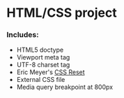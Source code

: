 HTML/CSS project
===

### Includes:

- HTML5 doctype
- Viewport meta tag
- UTF-8 charset tag
- Eric Meyer's [CSS Reset](http://meyerweb.com/eric/tools/css/reset/)
- External CSS file
- Media query breakpoint at 800px

